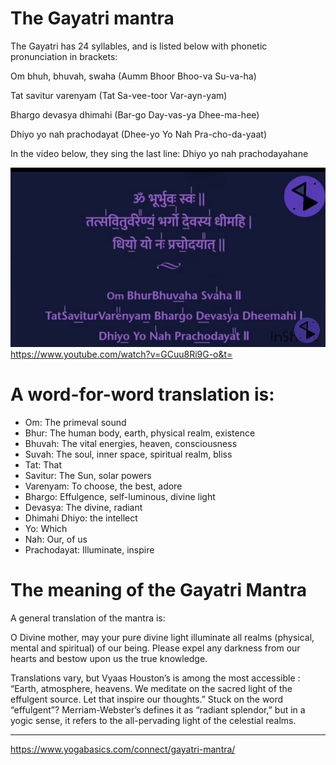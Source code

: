 # The Gayatri mantra
The Gayatri has 24 syllables, and is listed below with phonetic pronunciation in brackets:

Om bhuh, bhuvah, swaha (Aumm Bhoor Bhoo-va Su-va-ha)

Tat savitur varenyam (Tat Sa-vee-toor Var-ayn-yam)

Bhargo devasya dhimahi (Bar-go Day-vas-ya Dhee-ma-hee)

Dhiyo yo nah prachodayat (Dhee-yo Yo Nah Pra-cho-da-yaat)

In the video below, they sing the last line: Dhiyo yo nah prachodayahane

![](media/cleanshot_2024-04-19-at-23-01-02@2x.png)
https://www.youtube.com/watch?v=GCuu8Ri9G-o&t=
# A word-for-word translation is:
- Om: The primeval sound
- Bhur: The human body, earth, physical realm, existence
- Bhuvah: The vital energies, heaven, consciousness
- Suvah: The soul, inner space, spiritual realm, bliss
- Tat: That
- Savitur: The Sun, solar powers
- Varenyam: To choose, the best, adore
- Bhargo: Effulgence, self-luminous, divine light
- Devasya: The divine, radiant
- Dhimahi Dhiyo: the intellect
- Yo: Which
- Nah: Our, of us
- Prachodayat: Illuminate, inspire

# The meaning of the Gayatri Mantra
A general translation of the mantra is:

O Divine mother, may your pure divine light illuminate all realms (physical, mental and spiritual) of our being. Please expel any darkness from our hearts and bestow upon us the true knowledge.

Translations vary, but Vyaas Houston’s is among the most accessible : “Earth, atmosphere, heavens. We meditate on the sacred light of the effulgent source. Let that inspire our thoughts.” Stuck on the word “effulgent”? Merriam-Webster’s defines it as “radiant splendor,” but in a yogic sense, it refers to the all-pervading light of the celestial realms.


__________
https://www.yogabasics.com/connect/gayatri-mantra/

